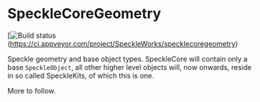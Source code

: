 # SpeckleCoreGeometry

[![Build status](https://ci.appveyor.com/api/projects/status/qstws3vg9wktyf5m?svg=true) (https://ci.appveyor.com/project/SpeckleWorks/specklecoregeometry)


Speckle geometry and base object types. SpeckleCore will contain only a base `SpeckleObject`, all other higher level objects will, now onwards, reside in so called SpeckleKits, of which this is one.

More to follow.

